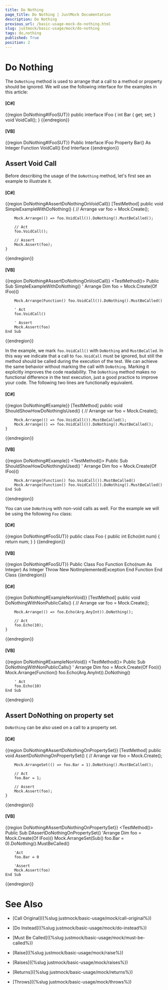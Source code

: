 ```yaml
---
title: Do Nothing
page_title: Do Nothing | JustMock Documentation
description: Do Nothing
previous_url: /basic-usage-mock-do-nothing.html
slug: justmock/basic-usage/mock/do-nothing
tags: do,nothing
published: True
position: 2
---
```


# Do Nothing

The `DoNothing` method is used to arrange that a call to a method or property should be ignored.
We will use the following interface for the examples in this article:

  #### __[C#]__

  {{region DoNothing#IFooSUT}}
    public interface IFoo
    {
        int Bar { get; set; }
        void VoidCall();
    }
  {{endregion}}

  #### __[VB]__

  {{region DoNothing#IFooSUT}}
    Public Interface IFoo
        Property Bar() As Integer
        Function VoidCall()
    End Interface
  {{endregion}}


## Assert Void Call
Before describing the usage of the `DoNothing` method, let's first see an example to illustrate it.

  #### __[C#]__

  {{region DoNothing#AssertDoNothingOnVoidCall}}
    [TestMethod]
    public void SimpleExampleWithDoNothing()
    {
        // Arrange
        var foo = Mock.Create<IFoo>();

        Mock.Arrange(() => foo.VoidCall()).DoNothing().MustBeCalled();

        // Act
        foo.VoidCall();

        // Assert
        Mock.Assert(foo);
    }
  {{endregion}}

  #### __[VB]__

  {{region DoNothing#AssertDoNothingOnVoidCall}}
    <TestMethod()>
    Public Sub SimpleExampleWithDoNothing()
        ' Arrange
        Dim foo = Mock.Create(Of IFoo)()

        Mock.Arrange(Function() foo.VoidCall()).DoNothing().MustBeCalled()

        ' Act
        foo.VoidCall()

        ' Assert
        Mock.Assert(foo)
    End Sub
  {{endregion}}

In the example, we mark `foo.VoidCall()` with `DoNothing` and `MustBeCalled`. In this way we indicate that a call to `foo.VoidCall` must be ignored, but still the method should be called during the execution of the test. We can achieve the same behavior without marking the call with `DoNothing`. Marking it explicitly improves the code readability. The `DoNothing` method makes no functional difference in the test execution, just a good practice to improve your code. The following two lines are functionally equivalent.

  #### __[C#]__

  {{region DoNothing#Example}}
    [TestMethod]
    public void ShouldShowHowDoNothingIsUsed()
    {
        // Arrange
        var foo = Mock.Create<IFoo>();

        Mock.Arrange(() => foo.VoidCall()).MustBeCalled();
        Mock.Arrange(() => foo.VoidCall()).DoNothing().MustBeCalled();
    }
  {{endregion}}

  #### __[VB]__

  {{region DoNothing#Example}}
    <TestMethod()>
    Public Sub ShouldShowHowDoNothingIsUsed()
        ' Arrange
        Dim foo = Mock.Create(Of IFoo)()

        Mock.Arrange(Function() foo.VoidCall()).MustBeCalled()
        Mock.Arrange(Function() foo.VoidCall()).DoNothing().MustBeCalled()
    End Sub
  {{endregion}}

You can use `DoNothing` with non-void calls as well. For the example we will be using the following `Foo` class:

  #### __[C#]__

  {{region DoNothing#FooSUT}}
    public class Foo
    {
        public int Echo(int num)
        {
            return num;
        }
    }
  {{endregion}}

  #### __[VB]__

  {{region DoNothing#FooSUT}}
    Public Class Foo
        Function Echo(num As Integer) As Integer
            Throw New NotImplementedException
        End Function
    End Class
  {{endregion}}


  #### __[C#]__

  {{region DoNothing#ExampleNonVoid}}
    [TestMethod]
    public void DoNothingWithNonPublicCalls()
    {
        // Arrange
        var foo = Mock.Create<Foo>();

        Mock.Arrange(() => foo.Echo(Arg.AnyInt)).DoNothing();

        // Act
        foo.Echo(10);
    }
  {{endregion}}

  #### __[VB]__

  {{region DoNothing#ExampleNonVoid}}
    <TestMethod()>
    Public Sub DoNothingWithNonPublicCalls()
        ' Arrange
        Dim foo = Mock.Create(Of Foo)()
        Mock.Arrange(Function() foo.Echo(Arg.AnyInt)).DoNothing()

        ' Act
        foo.Echo(10)
    End Sub
  {{endregion}}


## Assert DoNothing on property set
`DoNothing` can be also used on a call to a property set.

  #### __[C#]__

  {{region DoNothing#AssertDoNothingOnPropertySet}}
    [TestMethod]
    public void AssertDoNothingOnPropertySet()
    {
        // Arrange
        var foo = Mock.Create<IFoo>();

        Mock.ArrangeSet(() => foo.Bar = 1).DoNothing().MustBeCalled();

        // Act
        foo.Bar = 1;

        // Assert
        Mock.Assert(foo);
    }
  {{endregion}}

  #### __[VB]__

  {{region DoNothing#AssertDoNothingOnPropertySet}}
    <TestMethod()>
    Public Sub DAssertDoNothingOnPropertySet()
        'Arrange
        Dim foo = Mock.Create(Of IFoo)()
        Mock.ArrangeSet(Sub() foo.Bar = 0).DoNothing().MustBeCalled()

        'Act
        foo.Bar = 0

        'Assert
        Mock.Assert(foo)
    End Sub
  {{endregion}}


# See Also


 * [Call Original]({%slug justmock/basic-usage/mock/call-original%})

 * [Do Instead]({%slug justmock/basic-usage/mock/do-instead%})[](b9461116-b200-4739-aff1-af8458c7095e)

 * [Must Be Called]({%slug justmock/basic-usage/mock/must-be-called%})

 * [Raise]({%slug justmock/basic-usage/mock/raise%})

 * [Raises]({%slug justmock/basic-usage/mock/raises%})

 * [Returns]({%slug justmock/basic-usage/mock/returns%})

 * [Throws]({%slug justmock/basic-usage/mock/throws%})
